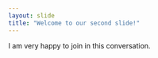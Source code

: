 ```yaml
---
layout: slide
title: "Welcome to our second slide!"
---
```

I am very happy to join in this conversation.
